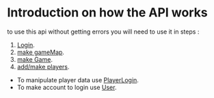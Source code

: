 # Introduction on how the API works

to use this api without getting errors you will need to use it in steps :
1. [Login]().
2. [make gameMap]().
3. [make Game]().
4. [add/make players]().

- To manipulate player data use [PlayerLogin]().
- To make account to login use [User]().
